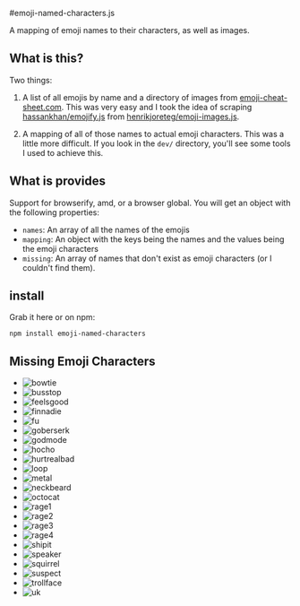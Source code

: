 #emoji-named-characters.js

A mapping of emoji names to their characters, as well as images.

## What is this?

Two things:

1. A list of all emojis by name and a directory of images from [emoji-cheat-sheet.com](http://www.emoji-cheat-sheet.com). This was very easy and I took the idea of scraping [hassankhan/emojify.js](https://github.com/hassankhan/emojify.js) from [henrikjoreteg/emoji-images.js](https://github.com/henrikjoreteg/emoji-images.js).

2. A mapping of all of those names to actual emoji characters. This was a little more difficult. If you look in the `dev/` directory, you'll see some tools I used to achieve this.


## What is provides

Support for browserify, amd, or a browser global. You will get an object with the following properties:

- `names`: An array of all the names of the emojis
- `mapping`: An object with the keys being the names and the values being the emoji characters
- `missing`: An array of names that don't exist as emoji characters (or I couldn't find them).


## install

Grab it here or on npm:

```
npm install emoji-named-characters
```

## Missing Emoji Characters

- ![bowtie](https://raw.githubusercontent.com/lukekarrys/emoji-named-characters/master/pngs/bowtie.png)
- ![busstop](https://raw.githubusercontent.com/lukekarrys/emoji-named-characters/master/pngs/busstop.png)
- ![feelsgood](https://raw.githubusercontent.com/lukekarrys/emoji-named-characters/master/pngs/feelsgood.png)
- ![finnadie](https://raw.githubusercontent.com/lukekarrys/emoji-named-characters/master/pngs/finnadie.png)
- ![fu](https://raw.githubusercontent.com/lukekarrys/emoji-named-characters/master/pngs/fu.png)
- ![goberserk](https://raw.githubusercontent.com/lukekarrys/emoji-named-characters/master/pngs/goberserk.png)
- ![godmode](https://raw.githubusercontent.com/lukekarrys/emoji-named-characters/master/pngs/godmode.png)
- ![hocho](https://raw.githubusercontent.com/lukekarrys/emoji-named-characters/master/pngs/hocho.png)
- ![hurtrealbad](https://raw.githubusercontent.com/lukekarrys/emoji-named-characters/master/pngs/hurtrealbad.png)
- ![loop](https://raw.githubusercontent.com/lukekarrys/emoji-named-characters/master/pngs/loop.png)
- ![metal](https://raw.githubusercontent.com/lukekarrys/emoji-named-characters/master/pngs/metal.png)
- ![neckbeard](https://raw.githubusercontent.com/lukekarrys/emoji-named-characters/master/pngs/neckbeard.png)
- ![octocat](https://raw.githubusercontent.com/lukekarrys/emoji-named-characters/master/pngs/octocat.png)
- ![rage1](https://raw.githubusercontent.com/lukekarrys/emoji-named-characters/master/pngs/rage1.png)
- ![rage2](https://raw.githubusercontent.com/lukekarrys/emoji-named-characters/master/pngs/rage2.png)
- ![rage3](https://raw.githubusercontent.com/lukekarrys/emoji-named-characters/master/pngs/rage3.png)
- ![rage4](https://raw.githubusercontent.com/lukekarrys/emoji-named-characters/master/pngs/rage4.png)
- ![shipit](https://raw.githubusercontent.com/lukekarrys/emoji-named-characters/master/pngs/shipit.png)
- ![speaker](https://raw.githubusercontent.com/lukekarrys/emoji-named-characters/master/pngs/speaker.png)
- ![squirrel](https://raw.githubusercontent.com/lukekarrys/emoji-named-characters/master/pngs/squirrel.png)
- ![suspect](https://raw.githubusercontent.com/lukekarrys/emoji-named-characters/master/pngs/suspect.png)
- ![trollface](https://raw.githubusercontent.com/lukekarrys/emoji-named-characters/master/pngs/trollface.png)
- ![uk](https://raw.githubusercontent.com/lukekarrys/emoji-named-characters/master/pngs/uk.png)
